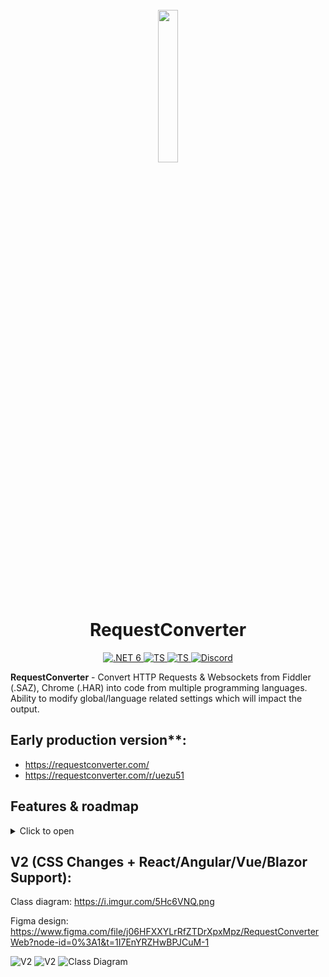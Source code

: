 <h1 align="center">
  <br>
<img width=25% src="doc/JJMasterData.Documentation/media/JJMasterDataLogo.png"/>
    <br>
    RequestConverter
  <br>
</h1>
<p align="center">
  <a href="https://img.shields.io/badge/.NET-5C2D91">
    <img src="https://img.shields.io/badge/.NET-512BD4?logo=dotnet" alt=".NET 6">
  </a>
  <a href="https://img.shields.io/badge/TypeScript-007ACC">
    <img src="https://img.shields.io/badge/TypeScript-007ACC?logo=typescript&logoColor=white" alt="TS">
  </a>
  <a href="https://img.shields.io/badge/Microsoft_SQL_Server-CC2927">
    <img src="https://img.shields.io/badge/SQL_Server-CC2927?logo=microsoft-sql-server&logoColor=white" alt="TS">
  </a>
  <a href="[https://discord.gg/s9F2ntBXnn](https://discord.gg/7xFzrjTpYk)">
    <img src="https://img.shields.io/discord/984473468114456667?color=5b62ef&label=discord" alt="Discord">
  </a>
</p>

**RequestConverter** - Convert HTTP Requests & Websockets from Fiddler (.SAZ), Chrome (.HAR) into code from multiple programming languages. Ability to modify global/language related settings which will impact the output.

## Early production version**: 
- https://requestconverter.com/
- https://requestconverter.com/r/uezu51

## Features & roadmap
<details>
  <summary>Click to open</summary>
  
  ### Added
  - Analyse Http Requests & Websockets
  - Store request bundles (SQL server) rq.com/r/xyz
  - Brotli compression (reducing JSON by half)
  - Multiple file types
  - - .HAR
  - - .SAZ
  - Request body
  - - Detect POST text, json
  - - Detect Multipart data
  - - Detect XWWWUrlFormEncoded data
  - - Escape strings when needed
  - Code generation
  - - Python
  - - - Change req/resp/header names
  - - C#
  - - - Add proxy
  - - - Change request name
  - - Method name generation
  - - Custom preferences
  - - - Wrap with class
  - - - Wrap with method
  - API analysis (identify IDs previously used in other requests)
  
  ### Roadmap
  - API Analysis & Automation: 
  1. JSON class & object generation from response
  2. Regex creation for identified ids (header, body...) from response data
  - Add more languages:
  1. Java
  2. Rust
  3. Perl
  4. Go
  5. Kotlin
  - Add settings to change the programming output & theme etc.
  - Ability to save request bundle to account (login/register features)
</details>

## V2 (CSS Changes + React/Angular/Vue/Blazor Support):

Class diagram: https://i.imgur.com/5Hc6VNQ.png

Figma design: https://www.figma.com/file/j06HFXXYLrRfZTDrXpxMpz/RequestConverterWeb?node-id=0%3A1&t=1I7EnYRZHwBPJCuM-1

![V2](https://i.imgur.com/ef7u3T7.png)
![V2](https://i.imgur.com/rBxRGaT.png)
![Class Diagram](https://i.imgur.com/5Hc6VNQ.png)
